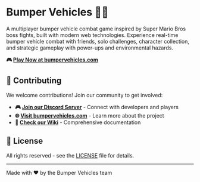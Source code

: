 # Bumper Vehicles 🚗💥

A multiplayer bumper vehicle combat game inspired by Super Mario Bros boss fights, built with modern web technologies. Experience real-time bumper vehicle combat with friends, solo challenges, character collection, and strategic gameplay with power-ups and environmental hazards.

**🎮 [Play Now at bumpervehicles.com](https://bumpervehicles.com)**

## 🤝 Contributing

We welcome contributions! Join our community to get involved:

- **🎮 [Join our Discord Server](https://discord.gg/bumpervehicles)** - Connect with developers and players
- **🌐 [Visit bumpervehicles.com](https://bumpervehicles.com)** - Learn more about the project
- **📖 [Check our Wiki](https://github.com/Cunning-Creatives/bumper-vehicles/wiki)** - Comprehensive documentation

## 📄 License

All rights reserved - see the [LICENSE](LICENSE) file for details.

---

Made with ❤️ by the Bumper Vehicles team
